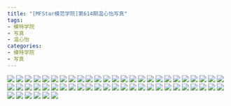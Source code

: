 ```yaml
---
title: "[MFStar模范学院]第614期温心怡写真"
tags: 
- 模特学院
- 写真
- 温心怡
categories:
- 模特学院
- 写真
---
```


![](https://img.ilovese.xyz/1734712740183.webp)
![](https://img.ilovese.xyz/1734712742104.webp)
![](https://img.ilovese.xyz/1734712743833.webp)
![](https://img.ilovese.xyz/1734712745291.webp)
![](https://img.ilovese.xyz/1734712747040.webp)
![](https://img.ilovese.xyz/1734712748539.webp)
![](https://img.ilovese.xyz/1734712750609.webp)
![](https://img.ilovese.xyz/1734712752362.webp)
![](https://img.ilovese.xyz/1734712754331.webp)
![](https://img.ilovese.xyz/1734712756137.webp)
![](https://img.ilovese.xyz/1734712757838.webp)
![](https://img.ilovese.xyz/1734712759350.webp)
![](https://img.ilovese.xyz/1734712761130.webp)
![](https://img.ilovese.xyz/1734712762928.webp)
![](https://img.ilovese.xyz/1734712764843.webp)
![](https://img.ilovese.xyz/1734712766838.webp)
![](https://img.ilovese.xyz/1734712768155.webp)
![](https://img.ilovese.xyz/1734712770192.webp)
![](https://img.ilovese.xyz/1734712771487.webp)
![](https://img.ilovese.xyz/1734712772956.webp)
![](https://img.ilovese.xyz/1734712774396.webp)
![](https://img.ilovese.xyz/1734712776269.webp)
![](https://img.ilovese.xyz/1734712778579.webp)
![](https://img.ilovese.xyz/1734712780399.webp)
![](https://img.ilovese.xyz/1734712781920.webp)
![](https://img.ilovese.xyz/1734712783698.webp)
![](https://img.ilovese.xyz/1734712785818.webp)
![](https://img.ilovese.xyz/1734712787422.webp)
![](https://img.ilovese.xyz/1734712789149.webp)
![](https://img.ilovese.xyz/1734712790995.webp)
![](https://img.ilovese.xyz/1734712792816.webp)
![](https://img.ilovese.xyz/1734712794357.webp)
![](https://img.ilovese.xyz/1734712795932.webp)
![](https://img.ilovese.xyz/1734712797948.webp)
![](https://img.ilovese.xyz/1734712799518.webp)
![](https://img.ilovese.xyz/1734712801315.webp)
![](https://img.ilovese.xyz/1734712803228.webp)
![](https://img.ilovese.xyz/1734712805221.webp)
![](https://img.ilovese.xyz/1734712806791.webp)
![](https://img.ilovese.xyz/1734712808647.webp)
![](https://img.ilovese.xyz/1734712810816.webp)
![](https://img.ilovese.xyz/1734712812493.webp)
![](https://img.ilovese.xyz/1734712814045.webp)
![](https://img.ilovese.xyz/1734712815869.webp)
![](https://img.ilovese.xyz/1734712817326.webp)
![](https://img.ilovese.xyz/1734712819197.webp)
![](https://img.ilovese.xyz/1734712820788.webp)
![](https://img.ilovese.xyz/1734712822944.webp)
![](https://img.ilovese.xyz/1734712824866.webp)
![](https://img.ilovese.xyz/1734712826238.webp)
![](https://img.ilovese.xyz/1734712828064.webp)
![](https://img.ilovese.xyz/1734712829596.webp)
![](https://img.ilovese.xyz/1734712831146.webp)
![](https://img.ilovese.xyz/1734712833038.webp)
![](https://img.ilovese.xyz/1734712834815.webp)
![](https://img.ilovese.xyz/1734712836492.webp)

